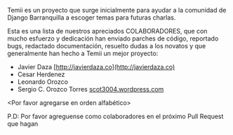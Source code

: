
Temii es un proyecto que surge inicialmente para ayudar a la comunidad
de Django Barranquilla a escoger temas para futuras charlas.

Esta es una lista de nuestros apreciados COLABORADORES, que con mucho 
esfuerzo y dedicación han enviado parches de código, reportado bugs, 
redactado documentación, resuelto dudas a los novatos y que generalmente 
han hecho a Temii un mejor proyecto:

- Javier Daza [http://javierdaza.co](http://javierdaza.co)
- Cesar Herdenez
- Leonardo Orozco
- Sergio C. Orozco Torres [scot3004.wordpress.com](http://scot3004.wordpress.com)
    
<Por favor agregarse en orden alfabético>

P.D: Por favor agreguense como colaboradores en el próximo 
Pull Request que hagan
